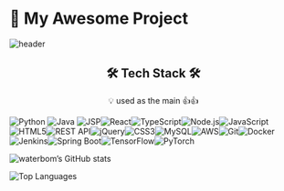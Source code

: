 # 🚀 My Awesome Project

![header](https://capsule-render.vercel.app/api?type=waving&color=auto&height=300&section=header&text=Welcome&fontSize=90&animation=fadeIn&fontAlignY=38&desc=Seonghoo1217's%20GitHub%20Profile&descAlignY=51&descAlign=62)


<h2 align="center">🛠 Tech Stack 🛠</h2>
<p align="center">💡 used as the main 👍👍</p>

<img src="https://img.shields.io/badge/Python-3776AB?style=for-the-badge&logo=python&logoColor=white" alt="Python"/> <img src="https://img.shields.io/badge/Java-007396?style=for-the-badge&logo=java&logoColor=white" alt="Java"/> <img src="https://img.shields.io/badge/JSP-9F00FF?style=for-the-badge&logo=java&logoColor=white" alt="JSP"/><img src="https://img.shields.io/badge/React-61DAFB?style=for-the-badge&logo=react&logoColor=white" alt="React"/><img src="https://img.shields.io/badge/TypeScript-3178C6?style=for-the-badge&logo=typescript&logoColor=white" alt="TypeScript"/><img src="https://img.shields.io/badge/Node.js-339933?style=for-the-badge&logo=node.js&logoColor=white" alt="Node.js"/><img src="https://img.shields.io/badge/JavaScript-F7DF1E?style=for-the-badge&logo=javascript&logoColor=black" alt="JavaScript"/><img src="https://img.shields.io/badge/HTML5-E34F26?style=for-the-badge&logo=html5&logoColor=white" alt="HTML5"/><img src="https://img.shields.io/badge/REST_API-FF6D00?style=for-the-badge&logoColor=white" alt="REST API"/><img src="https://img.shields.io/badge/jQuery-0769AD?style=for-the-badge&logo=jquery&logoColor=white" alt="jQuery"/><img src="https://img.shields.io/badge/CSS3-1572B6?style=for-the-badge&logo=css3&logoColor=white" alt="CSS3"/><img src="https://img.shields.io/badge/MySQL-4479A1?style=for-the-badge&logo=mysql&logoColor=white" alt="MySQL"/><img src="https://img.shields.io/badge/AWS-FF9900?style=for-the-badge&logo=amazonaws&logoColor=white" alt="AWS"/><img src="https://img.shields.io/badge/Git-F05032?style=for-the-badge&logo=git&logoColor=white" alt="Git"/><img src="https://img.shields.io/badge/Docker-2496ED?style=for-the-badge&logo=docker&logoColor=white" alt="Docker"/><img src="https://img.shields.io/badge/Jenkins-D24939?style=for-the-badge&logo=jenkins&logoColor=white" alt="Jenkins"/><img src="https://img.shields.io/badge/Spring%20Boot-6DB33F?style=for-the-badge&logo=springboot&logoColor=white" alt="Spring Boot"/><img src="https://img.shields.io/badge/TensorFlow-FF6F00?style=for-the-badge&logo=tensorflow&logoColor=white" alt="TensorFlow"/><img src="https://img.shields.io/badge/PyTorch-EE4C2C?style=for-the-badge&logo=pytorch&logoColor=white" alt="PyTorch"/>




<!-- GitHub Stats Card (프로필 요약) -->
<img src="https://github-readme-stats.vercel.app/api?username=waterbom&show_icons=true" alt="waterbom’s GitHub stats" />


![Top Languages](https://github-readme-stats.vercel.app/api/top-langs/?username=waterbom&layout=compact&hide=Jupyter%20Notebook&langs_count=6)
